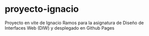 # proyecto-ignacio
Proyecto en vite de Ignacio Ramos para la asignatura de Diseño de Interfaces Web (DIW) y desplegado en Github Pages
